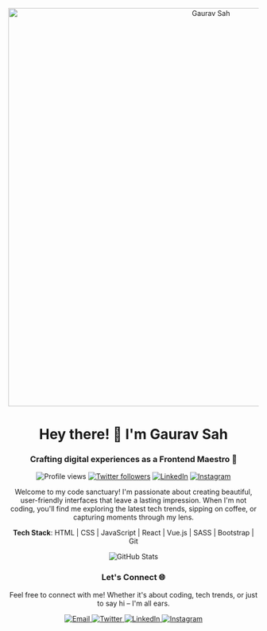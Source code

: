 <!-- Header -->
<p align="center">
  <img src="https://repository-images.githubusercontent.com/588181932/e36ec678-7984-4cdd-8e4c-a3932772ff8e" alt="Gaurav Sah" width="800"/>
</p>

<h1 align="center">Hey there! 👋 I'm Gaurav Sah</h1>
<h3 align="center">Crafting digital experiences as a Frontend Maestro 🚀</h3>

<!-- Badges -->
<p align="center">
  <img alt="Profile views" src="https://komarev.com/ghpvc/?username=gaurvssah&label=Profile%20views&color=0e75b6&style=flat"/>
  <a href="https://twitter.com/gauravssah" target="_blank"><img alt="Twitter followers" src="https://img.shields.io/twitter/follow/gauravssah?logo=twitter&style=for-the-badge"/></a>
  <a href="https://linkedin.com/in/gauravssah/" target="_blank"><img alt="LinkedIn" src="https://img.shields.io/twitter/follow/gauravssah?logo=linkedin&style=for-the-badge"/></a>
  <a href="https://instagram.com/gauravssah" target="_blank"><img alt="Instagram" src="https://img.shields.io/twitter/follow/gauravssah?logo=instagram&style=for-the-badge"/></a>
</p>

<!-- Introduction -->
<p align="center">
  Welcome to my code sanctuary! I'm passionate about creating beautiful, user-friendly interfaces that leave a lasting impression. When I'm not coding, you'll find me exploring the latest tech trends, sipping on coffee, or capturing moments through my lens.
</p>

<!-- Tech Stack -->
<p align="center">
  <strong>Tech Stack</strong>: HTML | CSS | JavaScript | React | Vue.js | SASS | Bootstrap | Git
</p>

<!-- GitHub Stats -->
<p align="center">
  <img src="https://github-readme-stats.vercel.app/api?username=gaurvssah&show_icons=true&hide=issues&theme=radical" alt="GitHub Stats"/>
</p>

<!-- Let's Connect -->
<h3 align="center">Let's Connect 🌐</h3>
<p align="center">
  Feel free to connect with me! Whether it's about coding, tech trends, or just to say hi – I'm all ears.
</p>
<p align="center">
  <a href="mailto:YOUR_EMAIL_ADDRESS">
    <img src="https://img.shields.io/badge/Email-D14836?style=for-the-badge&logo=gmail&logoColor=white" alt="Email"/>
  </a>
  <a href="https://twitter.com/gauravssah" target="_blank">
    <img src="https://img.shields.io/badge/Twitter-1DA1F2?style=for-the-badge&logo=twitter&logoColor=white" alt="Twitter"/>
  </a>
  <a href="https://linkedin.com/in/gauravssah/" target="_blank">
    <img src="https://img.shields.io/badge/LinkedIn-0077B5?style=for-the-badge&logo=linkedin&logoColor=white" alt="LinkedIn"/>
  </a>
  <a href="https://instagram.com/gauravssah" target="_blank">
    <img src="https://img.shields.io/badge/Instagram-E4405F?style=for-the-badge&logo=instagram&logoColor=white" alt="Instagram"/>
  </a>
</p>
